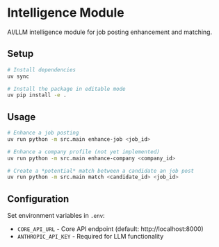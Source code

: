 # Intelligence Module

AI/LLM intelligence module for job posting enhancement and matching.

## Setup

```bash
# Install dependencies
uv sync

# Install the package in editable mode
uv pip install -e .
```

## Usage

```bash
# Enhance a job posting
uv run python -m src.main enhance-job <job_id>

# Enhance a company profile (not yet implemented)
uv run python -m src.main enhance-company <company_id>

# Create a *potential* match between a candidate an job post
uv run python -m src.main match <candidate_id> <job_id>
```

## Configuration

Set environment variables in `.env`:
- `CORE_API_URL` - Core API endpoint (default: http://localhost:8000)
- `ANTHROPIC_API_KEY` - Required for LLM functionality
